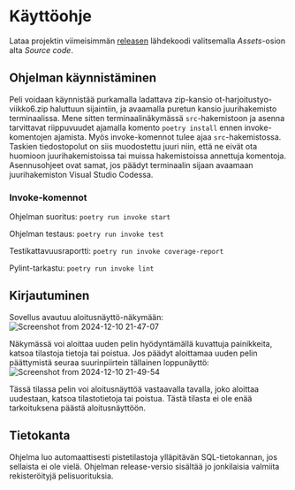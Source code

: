 # Käyttöohje

Lataa projektin viimeisimmän [releasen](https://github.com/alexalgrund/ot-harjoitustyo/releases) lähdekoodi valitsemalla _Assets_-osion alta _Source code_.

## Ohjelman käynnistäminen

Peli voidaan käynnistää purkamalla ladattava zip-kansio ot-harjoitustyo-viikko6.zip haluttuun sijaintiin, ja avaamalla puretun kansio juurihakemisto terminaalissa. Mene sitten terminaalinäkymässä `src`-hakemistoon ja asenna tarvittavat riippuvuudet ajamalla komento `poetry install` ennen invoke-komentojen ajamista. Myös invoke-komennot tulee ajaa `src`-hakemistossa. Taskien tiedostopolut on siis muodostettu juuri niin, että ne eivät ota huomioon juurihakemistoissa tai muissa hakemistoissa annettuja komentoja. Asennusohjeet ovat samat, jos päädyt terminaalin sijaan avaamaan juurihakemiston Visual Studio Codessa.

### Invoke-komennot ###

Ohjelman suoritus: `poetry run invoke start`

Ohjelman testaus: `poetry run invoke test`

Testikattavuusraportti: `poetry run invoke coverage-report`

Pylint-tarkastu: `poetry run invoke lint`

## Kirjautuminen

Sovellus avautuu aloitusnäyttö-näkymään:
![Screenshot from 2024-12-10 21-47-07](https://github.com/user-attachments/assets/26832227-4ef6-4708-8812-44728e00a872)

Näkymässä voi aloittaa uuden pelin hyödyntämällä kuvattuja painikkeita, katsoa tilastoja tietoja tai poistua. Jos päädyt aloittamaa uuden pelin päättymistä seuraa suurinpiirtein
tällainen loppunäyttö:![Screenshot from 2024-12-10 21-49-54](https://github.com/user-attachments/assets/512bedd3-a149-485d-9259-53502c9f6eb1)

Tässä tilassa pelin voi aloitusnäyttöä vastaavalla tavalla, joko aloittaa uudestaan, katsoa tilastotietoja tai poistua. Tästä tilasta ei ole enää tarkoituksena päästä
aloitusnäyttöön.

## Tietokanta

Ohjelma luo automaattisesti pistetilastoja ylläpitävän SQL-tietokannan, jos sellaista ei ole vielä. Ohjelman release-versio sisältää jo jonkilaisia valmiita rekisteröityjä 
pelisuorituksia.
